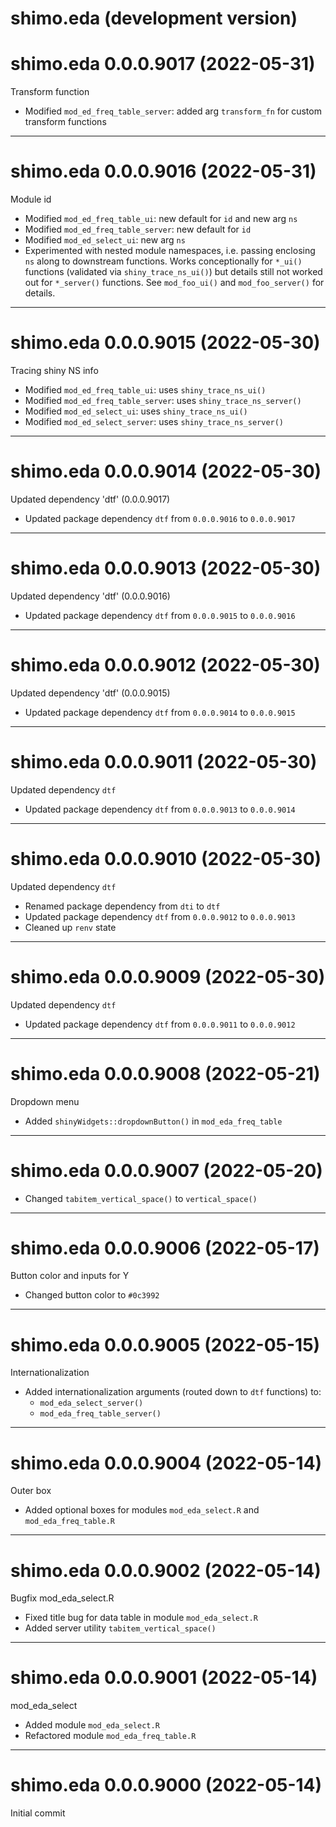 # shimo.eda (development version)

# shimo.eda 0.0.0.9017 (2022-05-31)

Transform function

- Modified `mod_ed_freq_table_server`: added arg `transform_fn` for custom transform functions

----------

# shimo.eda 0.0.0.9016 (2022-05-31)

Module id

- Modified `mod_ed_freq_table_ui`: new default for `id` and new arg `ns`
- Modified `mod_ed_freq_table_server`: new default for `id`
- Modified `mod_ed_select_ui`: new arg `ns`
- Experimented with nested module namespaces, i.e. passing enclosing `ns` along
to downstream functions. Works conceptionally for `*_ui()` functions (validated
via `shiny_trace_ns_ui()`) but details still not worked out for `*_server()`
functions. See `mod_foo_ui()` and `mod_foo_server()` for details.

----------

# shimo.eda 0.0.0.9015 (2022-05-30)

Tracing shiny NS info

- Modified `mod_ed_freq_table_ui`: uses `shiny_trace_ns_ui()`
- Modified `mod_ed_freq_table_server`: uses `shiny_trace_ns_server()`
- Modified `mod_ed_select_ui`: uses `shiny_trace_ns_ui()`
- Modified `mod_ed_select_server`: uses `shiny_trace_ns_server()`

----------

# shimo.eda 0.0.0.9014 (2022-05-30)

Updated dependency 'dtf' (0.0.0.9017)

- Updated package dependency `dtf` from `0.0.0.9016` to `0.0.0.9017`

----------

# shimo.eda 0.0.0.9013 (2022-05-30)

Updated dependency 'dtf' (0.0.0.9016)

- Updated package dependency `dtf` from `0.0.0.9015` to `0.0.0.9016`

----------

# shimo.eda 0.0.0.9012 (2022-05-30)

Updated dependency 'dtf' (0.0.0.9015)

- Updated package dependency `dtf` from `0.0.0.9014` to `0.0.0.9015`

----------

# shimo.eda 0.0.0.9011 (2022-05-30)

Updated dependency `dtf`

- Updated package dependency `dtf` from `0.0.0.9013` to `0.0.0.9014`

----------

# shimo.eda 0.0.0.9010 (2022-05-30)

Updated dependency `dtf`

- Renamed package dependency from `dti` to `dtf`
- Updated package dependency `dtf` from `0.0.0.9012` to `0.0.0.9013`
- Cleaned up `renv` state

----------

# shimo.eda 0.0.0.9009 (2022-05-30)

Updated dependency `dtf`

- Updated package dependency `dtf` from `0.0.0.9011` to `0.0.0.9012`

----------

# shimo.eda 0.0.0.9008 (2022-05-21)

Dropdown menu

- Added `shinyWidgets::dropdownButton()` in `mod_eda_freq_table`

----------

# shimo.eda 0.0.0.9007 (2022-05-20)

- Changed `tabitem_vertical_space()` to `vertical_space()`

----------

# shimo.eda 0.0.0.9006 (2022-05-17)

Button color and inputs for Y

- Changed button color to `#0c3992`

----------

# shimo.eda 0.0.0.9005 (2022-05-15)

Internationalization

- Added internationalization arguments (routed down to `dtf` functions) to:
    - `mod_eda_select_server()`
    - `mod_eda_freq_table_server()`

----------

# shimo.eda 0.0.0.9004 (2022-05-14)

Outer box

- Added optional boxes for modules `mod_eda_select.R` and `mod_eda_freq_table.R`

----------

# shimo.eda 0.0.0.9002 (2022-05-14)

Bugfix mod_eda_select.R

- Fixed title bug for data table in module `mod_eda_select.R`
- Added server utility `tabitem_vertical_space()`

----------

# shimo.eda 0.0.0.9001 (2022-05-14)

mod_eda_select

- Added module `mod_eda_select.R`
- Refactored module `mod_eda_freq_table.R`

----------

# shimo.eda 0.0.0.9000 (2022-05-14)

Initial commit
